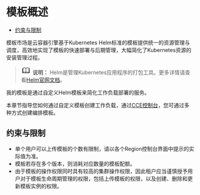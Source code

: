 # 模板概述<a name="cce_01_0191"></a>

-   [约束与限制](#section148624339590)

模板市场是云容器引擎基于Kubernetes Helm标准的模板提供统一的资源管理与调度，高效地实现了模板的快速部署与后期管理，大幅简化了Kubernetes资源的安装管理过程。

>![](public_sys-resources/icon-note.gif) **说明：** 
>Helm是管理Kubernetes应用程序的打包工具。更多详情请查看[Helm官网文档](https://helm.sh/)。

我的模板是通过自定义Helm模板来简化工作负载部署的服务。

本章节指导您如何通过自定义模板创建工作负载，通过[CCE控制台](https://console.huaweicloud.com/cce2.0/?utm_source=helpcenter)，您可通过多种方式创建编排模板。

## 约束与限制<a name="section148624339590"></a>

-   单个用户可以上传模板的个数有限制，请以各个Region控制台界面中提示的实际值为准。
-   模板若存在多个版本，则消耗对应数量的模板配额。
-   由于模板的操作权限同时具有较高的集群操作权限，因此租户应当谨慎授予用户对于模板生命周期管理的权限，包括上传模板的权限，以及创建、删除和更新模板实例的权限。

